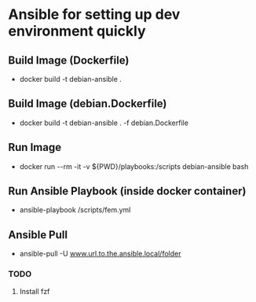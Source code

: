 # Ansible for setting up dev environment quickly

## Build Image (Dockerfile)

- docker build -t debian-ansible .

## Build Image (debian.Dockerfile)

- docker build -t debian-ansible . -f debian.Dockerfile

## Run Image

- docker run --rm -it -v ${PWD}/playbooks:/scripts debian-ansible bash

## Run Ansible Playbook (inside docker container)

- ansible-playbook /scripts/fem.yml

## Ansible Pull

- ansible-pull -U www.url.to.the.ansible.local/folder

### TODO

1. Install fzf
